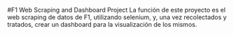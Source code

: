 #F1 Web Scraping and Dashboard Project
La función de este proyecto es el web scraping de datos de F1, utilizando selenium, y, una vez recolectados y tratados, crear un dashboard para la visualización de los mismos.
